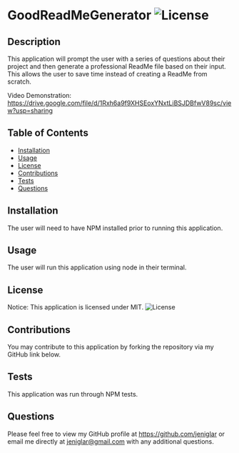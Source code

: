# GoodReadMeGenerator ![License](https://img.shields.io/static/v1?label=MIT&message=license&color=red)


## Description 
This application will prompt the user with a series of questions about their project and then generate a professional ReadMe file based on their input. This allows the user to save time instead of creating a ReadMe from scratch. 

Video Demonstration: https://drive.google.com/file/d/1Rxh6a9f9XHSEoxYNxtLiBSJDBfwV89sc/view?usp=sharing




## Table of Contents
- [Installation](##Installation)
- [Usage](##Usage)
- [License](##License)
- [Contributions](##Contributions)
- [Tests](##Tests)
- [Questions](##Questions) 
  

## Installation
The user will need to have NPM installed prior to running this application.


## Usage
The user will run this application using node in their terminal.


## License
Notice: This application is licensed under MIT.
![License](https://img.shields.io/static/v1?label=MIT&message=license&color=red)


## Contributions 
You may contribute to this application by forking the repository via my GitHub link below.


## Tests 
This application was run through NPM tests.


## Questions
Please feel free to view my GitHub profile at https://github.com/jeniglar or email me directly at jeniglar@gmail.com with any additional questions.
